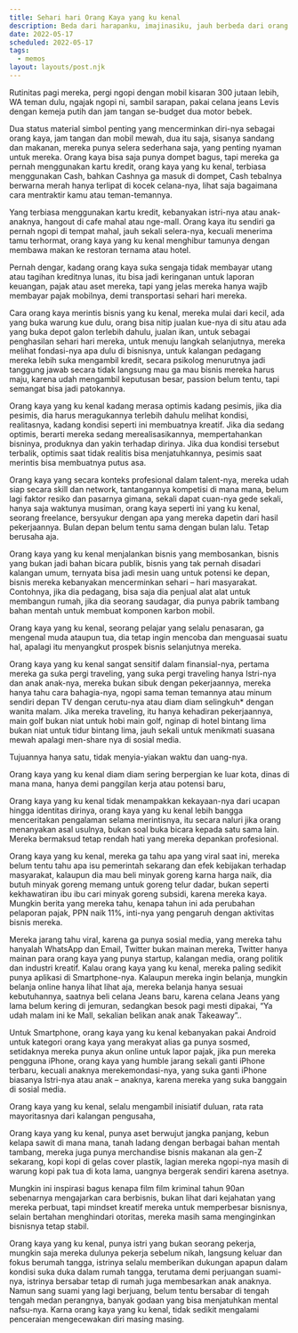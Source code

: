 ```yaml
---
title: Sehari hari Orang Kaya yang ku kenal
description: Beda dari harapanku, imajinasiku, jauh berbeda dari orang kaya terkenal.
date: 2022-05-17
scheduled: 2022-05-17
tags:
  - memos
layout: layouts/post.njk
---
```


Rutinitas pagi mereka, pergi ngopi dengan mobil kisaran 300 jutaan lebih, WA teman dulu, ngajak ngopi ni, sambil sarapan, pakai celana jeans Levis dengan kemeja putih dan jam tangan se-budget dua motor bebek.

Dua status material simbol penting yang mencerminkan diri-nya sebagai orang kaya, jam tangan dan mobil mewah, dua itu saja, sisanya sandang dan makanan, mereka punya selera sederhana saja, yang penting nyaman untuk mereka. Orang kaya bisa saja punya dompet bagus, tapi mereka ga pernah menggunakan kartu kredit, orang kaya yang ku kenal, terbiasa menggunakan Cash, bahkan Cashnya ga masuk di dompet, Cash tebalnya berwarna merah hanya terlipat di kocek celana-nya, lihat saja bagaimana cara mentraktir kamu atau teman-temannya.

Yang terbiasa menggunakan kartu kredit, kebanyakan istri-nya atau anak-anaknya, hangout di cafe mahal atau nge-mall. Orang kaya itu sendiri ga pernah ngopi di tempat mahal, jauh sekali selera-nya, kecuali menerima tamu terhormat, orang kaya yang ku kenal menghibur tamunya dengan membawa makan ke restoran ternama atau hotel.

Pernah dengar, kadang orang kaya suka sengaja tidak membayar utang atau tagihan kreditnya lunas, itu bisa jadi keringanan untuk laporan keuangan, pajak atau aset mereka, tapi yang jelas mereka hanya wajib membayar pajak mobilnya, demi transportasi sehari hari mereka.

Cara orang kaya merintis bisnis yang ku kenal, mereka mulai dari kecil, ada yang buka warung kue dulu, orang bisa nitip jualan kue-nya di situ atau ada yang buka depot galon terlebih dahulu, jualan ikan, untuk sebagai penghasilan sehari hari mereka, untuk menuju langkah selanjutnya, mereka melihat fondasi-nya apa dulu di bisnisnya, untuk kalangan pedagang mereka lebih suka mengambil kredit, secara psikolog menurutnya jadi tanggung jawab secara tidak langsung mau ga mau bisnis mereka harus maju, karena udah mengambil keputusan besar, passion belum tentu, tapi semangat bisa jadi patokannya.

Orang kaya yang ku kenal kadang merasa optimis kadang pesimis, jika dia pesimis, dia harus meragukannya terlebih dahulu melihat kondisi, realitasnya, kadang kondisi seperti ini membuatnya kreatif. Jika dia sedang optimis, berarti mereka sedang merealisasikannya, mempertahankan bisninya, produknya dan yakin terhadap dirinya. Jika dua kondisi tersebut terbalik, optimis saat tidak realitis bisa menjatuhkannya, pesimis saat merintis bisa membuatnya putus asa.

Orang kaya yang secara konteks profesional dalam talent-nya, mereka udah siap secara skill dan network, tantangannya kompetisi di mana mana, belum lagi faktor resiko dan pasarnya gimana, sekali dapat cuan-nya gede sekali, hanya saja waktunya musiman, orang kaya seperti ini yang ku kenal, seorang freelance, bersyukur dengan apa yang mereka dapetin dari hasil pekerjaannya. Bulan depan belum tentu sama dengan bulan lalu. Tetap berusaha aja.

Orang kaya yang ku kenal menjalankan bisnis yang membosankan, bisnis yang bukan jadi bahan bicara publik, bisnis yang tak pernah disadari kalangan umum, ternyata bisa jadi mesin uang untuk potensi ke depan, bisnis mereka kebanyakan mencerminkan sehari – hari masyarakat. Contohnya, jika dia pedagang, bisa saja dia penjual alat alat untuk membangun rumah, jika dia seorang saudagar, dia punya pabrik tambang bahan mentah untuk membuat komponen karbon mobil.

Orang kaya yang ku kenal, seorang pelajar yang selalu penasaran, ga mengenal muda ataupun tua, dia tetap ingin mencoba dan menguasai suatu hal, apalagi itu menyangkut prospek bisnis selanjutnya mereka.

Orang kaya yang ku kenal sangat sensitif dalam finansial-nya, pertama mereka ga suka pergi traveling, yang suka pergi traveling hanya Istri-nya dan anak anak-nya, mereka bukan sibuk dengan pekerjaannya, mereka hanya tahu cara bahagia-nya, ngopi sama teman temannya atau minum sendiri depan TV dengan cerutu-nya atau diam diam selingkuh* dengan wanita malam. Jika mereka traveling, itu hanya kehadiran pekerjaannya, main golf bukan niat untuk hobi main golf, nginap di hotel bintang lima bukan niat untuk tidur bintang lima, jauh sekali untuk menikmati suasana mewah apalagi men-share nya di sosial media. 

Tujuannya hanya satu, tidak menyia-yiakan waktu dan uang-nya.

Orang kaya yang ku kenal diam diam sering berpergian ke luar kota, dinas di mana mana, hanya demi panggilan kerja atau potensi baru, 

Orang kaya yang ku kenal tidak menampakkan kekayaan-nya dari ucapan hingga identitas dirinya, orang kaya yang ku kenal lebih bangga menceritakan pengalaman selama merintisnya, itu secara naluri jika orang menanyakan asal usulnya, bukan soal buka bicara kepada satu sama lain. Mereka bermaksud tetap rendah hati yang mereka depankan profesional.

Orang kaya yang ku kenal, mereka ga tahu apa yang viral saat ini, mereka belum tentu tahu apa isu pemerintah sekarang dan efek kebijakan terhadap masyarakat, kalaupun dia mau beli minyak goreng karna harga naik, dia butuh minyak goreng memang untuk goreng telur dadar, bukan seperti kekhawatiran ibu ibu cari minyak goreng subsidi, karena mereka kaya. Mungkin berita yang mereka tahu, kenapa tahun ini ada perubahan pelaporan pajak, PPN naik 11%, inti-nya yang pengaruh dengan aktivitas bisnis mereka.

Mereka jarang tahu viral, karena ga punya sosial media, yang mereka tahu hanyalah WhatsApp dan Email, Twitter bukan mainan mereka, Twitter hanya mainan para orang kaya yang punya startup, kalangan media, orang politik dan industri kreatif. Kalau orang kaya yang ku kenal, mereka paling sedikit punya aplikasi di Smartphone-nya. Kalaupun mereka ingin belanja, mungkin belanja online hanya lihat lihat aja, mereka belanja hanya sesuai kebutuhannya, saatnya beli celana Jeans baru, karena celana Jeans yang lama belum kering di jemuran, sedangkan besok pagi mesti dipakai, “Ya udah malam ini ke Mall, sekalian belikan anak anak Takeaway”..

Untuk Smartphone, orang kaya yang ku kenal kebanyakan pakai Android untuk kategori orang kaya yang merakyat alias ga punya sosmed, setidaknya mereka punya akun online untuk lapor pajak, jika pun mereka pengguna iPhone, orang kaya yang humble jarang sekali ganti iPhone terbaru, kecuali anaknya merekemondasi-nya, yang suka ganti iPhone biasanya Istri-nya atau anak – anaknya, karena mereka yang suka banggain di sosial media.

Orang kaya yang ku kenal, selalu mengambil inisiatif duluan, rata rata mayoritasnya dari kalangan pengusaha, 

Orang kaya yang ku kenal, punya aset berwujut jangka panjang, kebun kelapa sawit di mana mana, tanah ladang dengan berbagai bahan mentah tambang, mereka juga punya merchandise bisnis makanan ala gen-Z sekarang, kopi kopi di gelas cover plastik, lagian mereka ngopi-nya masih di warung kopi pak tua di kota lama, uangnya bergerak sendiri karena asetnya. 

Mungkin ini inspirasi bagus kenapa film film kriminal tahun 90an sebenarnya mengajarkan cara berbisnis, bukan lihat dari kejahatan yang mereka perbuat, tapi mindset kreatif mereka untuk memperbesar bisnisnya, selain bertahan menghindari otoritas, mereka masih sama menginginkan bisnisnya tetap stabil.

Orang kaya yang ku kenal, punya istri yang bukan seorang pekerja, mungkin saja mereka dulunya pekerja sebelum nikah, langsung keluar dan fokus berumah tangga, istrinya selalu memberikan dukungan apapun dalam kondisi suka duka dalam rumah tangga, terutama demi perjuangan suami-nya, istrinya bersabar tetap di rumah juga membesarkan anak anaknya. Namun sang suami yang lagi berjuang, belum tentu bersabar di tengah tengah medan perangnya, banyak godaan yang bisa menjatuhkan mental nafsu-nya. Karna orang kaya yang ku kenal, tidak sedikit mengalami penceraian mengecewakan diri masing masing.